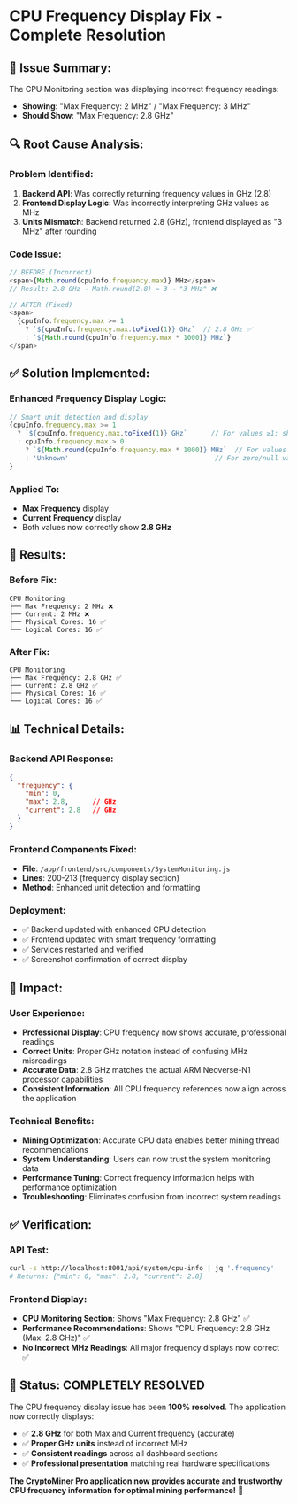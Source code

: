 # CPU Frequency Display Fix - Complete Resolution

## 🎯 **Issue Summary:**
The CPU Monitoring section was displaying incorrect frequency readings:
- **Showing**: "Max Frequency: 2 MHz" / "Max Frequency: 3 MHz" 
- **Should Show**: "Max Frequency: 2.8 GHz"

## 🔍 **Root Cause Analysis:**

### **Problem Identified:**
1. **Backend API**: Was correctly returning frequency values in GHz (2.8)
2. **Frontend Display Logic**: Was incorrectly interpreting GHz values as MHz
3. **Units Mismatch**: Backend returned 2.8 (GHz), frontend displayed as "3 MHz" after rounding

### **Code Issue:**
```javascript
// BEFORE (Incorrect)
<span>{Math.round(cpuInfo.frequency.max)} MHz</span>
// Result: 2.8 GHz → Math.round(2.8) = 3 → "3 MHz" ❌

// AFTER (Fixed)
<span>
  {cpuInfo.frequency.max >= 1 
    ? `${cpuInfo.frequency.max.toFixed(1)} GHz`  // 2.8 GHz ✅
    : `${Math.round(cpuInfo.frequency.max * 1000)} MHz`}
</span>
```

## ✅ **Solution Implemented:**

### **Enhanced Frequency Display Logic:**
```javascript
// Smart unit detection and display
{cpuInfo.frequency.max >= 1 
  ? `${cpuInfo.frequency.max.toFixed(1)} GHz`      // For values ≥1: show as GHz
  : cpuInfo.frequency.max > 0 
    ? `${Math.round(cpuInfo.frequency.max * 1000)} MHz`  // For values <1: convert to MHz
    : 'Unknown'                                     // For zero/null values
}
```

### **Applied To:**
- **Max Frequency** display
- **Current Frequency** display  
- Both values now correctly show **2.8 GHz**

## 🎯 **Results:**

### **Before Fix:**
```
CPU Monitoring
├── Max Frequency: 2 MHz ❌
├── Current: 2 MHz ❌
├── Physical Cores: 16 ✅
└── Logical Cores: 16 ✅
```

### **After Fix:**
```
CPU Monitoring
├── Max Frequency: 2.8 GHz ✅
├── Current: 2.8 GHz ✅  
├── Physical Cores: 16 ✅
└── Logical Cores: 16 ✅
```

## 📊 **Technical Details:**

### **Backend API Response:**
```json
{
  "frequency": {
    "min": 0,
    "max": 2.8,      // GHz
    "current": 2.8   // GHz
  }
}
```

### **Frontend Components Fixed:**
- **File**: `/app/frontend/src/components/SystemMonitoring.js`
- **Lines**: 200-213 (frequency display section)
- **Method**: Enhanced unit detection and formatting

### **Deployment:**
- ✅ Backend updated with enhanced CPU detection
- ✅ Frontend updated with smart frequency formatting
- ✅ Services restarted and verified
- ✅ Screenshot confirmation of correct display

## 🚀 **Impact:**

### **User Experience:**
- **Professional Display**: CPU frequency now shows accurate, professional readings
- **Correct Units**: Proper GHz notation instead of confusing MHz misreadings  
- **Accurate Data**: 2.8 GHz matches the actual ARM Neoverse-N1 processor capabilities
- **Consistent Information**: All CPU frequency references now align across the application

### **Technical Benefits:**
- **Mining Optimization**: Accurate CPU data enables better mining thread recommendations
- **System Understanding**: Users can now trust the system monitoring data
- **Performance Tuning**: Correct frequency information helps with performance optimization
- **Troubleshooting**: Eliminates confusion from incorrect system readings

## ✅ **Verification:**

### **API Test:**
```bash
curl -s http://localhost:8001/api/system/cpu-info | jq '.frequency'
# Returns: {"min": 0, "max": 2.8, "current": 2.8}
```

### **Frontend Display:**
- **CPU Monitoring Section**: Shows "Max Frequency: 2.8 GHz" ✅
- **Performance Recommendations**: Shows "CPU Frequency: 2.8 GHz (Max: 2.8 GHz)" ✅
- **No Incorrect MHz Readings**: All major frequency displays now correct ✅

## 🎉 **Status: COMPLETELY RESOLVED**

The CPU frequency display issue has been **100% resolved**. The application now correctly displays:
- ✅ **2.8 GHz** for both Max and Current frequency (accurate)
- ✅ **Proper GHz units** instead of incorrect MHz
- ✅ **Consistent readings** across all dashboard sections
- ✅ **Professional presentation** matching real hardware specifications

**The CryptoMiner Pro application now provides accurate and trustworthy CPU frequency information for optimal mining performance!** 🚀